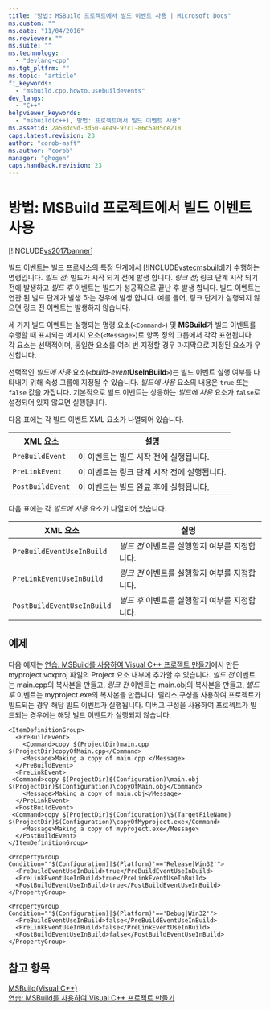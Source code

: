 ```yaml
---
title: "방법: MSBuild 프로젝트에서 빌드 이벤트 사용 | Microsoft Docs"
ms.custom: ""
ms.date: "11/04/2016"
ms.reviewer: ""
ms.suite: ""
ms.technology: 
  - "devlang-cpp"
ms.tgt_pltfrm: ""
ms.topic: "article"
f1_keywords: 
  - "msbuild.cpp.howto.usebuildevents"
dev_langs: 
  - "C++"
helpviewer_keywords: 
  - "msbuild(c++), 방법: 프로젝트에서 빌드 이벤트 사용"
ms.assetid: 2a58dc9d-3d50-4e49-97c1-86c5a05ce218
caps.latest.revision: 23
author: "corob-msft"
ms.author: "corob"
manager: "ghogen"
caps.handback.revision: 23
---
```

# 방법: MSBuild 프로젝트에서 빌드 이벤트 사용
[!INCLUDE[vs2017banner](../assembler/inline/includes/vs2017banner.md)]

빌드 이벤트는 빌드 프로세스의 특정 단계에서 [!INCLUDE[vstecmsbuild](../build/includes/vstecmsbuild_md.md)]가 수행하는 명령입니다.  *빌드 전*; 빌드가 시작 되기 전에 발생 합니다. *링크 전*; 링크 단계 시작 되기 전에 발생하고 *빌드 후* 이벤트는 빌드가 성공적으로 끝난 후 발생 합니다.  빌드 이벤트는 연관 된 빌드 단계가 발생 하는 경우에 발생 합니다.  예를 들어, 링크 단계가 실행되지 않으면 링크 전 이벤트는 발생하지 않습니다.  
  
 세 가지 빌드 이벤트는 실행되는 명령 요소\(`<Command>`\) 및 **MSBuild**가 빌드 이벤트를 수행할 때 표시되는 메시지 요소\(`<Message>`\)로 항목 정의 그룹에서 각각 표현됩니다.  각 요소는 선택적이며, 동일한 요소를 여러 번 지정할 경우 마지막으로 지정된 요소가 우선합니다.  
  
 선택적인 *빌드에 사용* 요소\(`<`*build\-event***UseInBuild**`>`\)는 빌드 이벤트 실행 여부를 나타내기 위해 속성 그룹에 지정될 수 있습니다.  *빌드에 사용* 요소의 내용은 `true` 또는 `false` 값을 가집니다.  기본적으로 빌드 이벤트는 상응하는 *빌드에 사용* 요소가 `false`로 설정되어 있지 않으면 실행됩니다.  
  
 다음 표에는 각 빌드 이벤트 XML 요소가 나열되어 있습니다.  
  
|XML 요소|설명|  
|------------|--------|  
|`PreBuildEvent`|이 이벤트는 빌드 시작 전에 실행됩니다.|  
|`PreLinkEvent`|이 이벤트는 링크 단계 시작 전에 실행됩니다.|  
|`PostBuildEvent`|이 이벤트는 빌드 완료 후에 실행됩니다.|  
  
 다음 표에는 각 *빌드에 사용* 요소가 나열되어 있습니다.  
  
|XML 요소|설명|  
|------------|--------|  
|`PreBuildEventUseInBuild`|*빌드 전* 이벤트를 실행할지 여부를 지정합니다.|  
|`PreLinkEventUseInBuild`|*링크 전* 이벤트를 실행할지 여부를 지정합니다.|  
|`PostBuildEventUseInBuild`|*빌드 후* 이벤트를 실행할지 여부를 지정합니다.|  
  
## 예제  
 다음 예제는 [연습: MSBuild를 사용하여 Visual C\+\+ 프로젝트 만들기](../build/walkthrough-using-msbuild-to-create-a-visual-cpp-project.md)에서 만든 myproject.vcxproj 파일의 Project 요소 내부에 추가할 수 있습니다.  *빌드 전* 이벤트는 main.cpp의 복사본을 만들고, *링크 전* 이벤트는 main.obj의 복사본을 만들고, *빌드 후* 이벤트는 myproject.exe의 복사본을 만듭니다.  릴리스 구성을 사용하여 프로젝트가 빌드되는 경우 해당 빌드 이벤트가 실행됩니다.  디버그 구성을 사용하여 프로젝트가 빌드되는 경우에는 해당 빌드 이벤트가 실행되지 않습니다.  
  
```  
<ItemDefinitionGroup>  
  <PreBuildEvent>  
    <Command>copy $(ProjectDir)main.cpp $(ProjectDir)copyOfMain.cpp</Command>  
    <Message>Making a copy of main.cpp </Message>  
  </PreBuildEvent>  
  <PreLinkEvent>  
 <Command>copy $(ProjectDir)$(Configuration)\main.obj $(ProjectDir)$(Configuration)\copyOfMain.obj</Command>  
    <Message>Making a copy of main.obj</Message>  
  </PreLinkEvent>  
  <PostBuildEvent>  
 <Command>copy $(ProjectDir)$(Configuration)\$(TargetFileName) $(ProjectDir)$(Configuration)\copyOfMyproject.exe</Command>  
    <Message>Making a copy of myproject.exe</Message>  
  </PostBuildEvent>  
</ItemDefinitionGroup>  
  
<PropertyGroup Condition="'$(Configuration)|$(Platform)'=='Release|Win32'">  
  <PreBuildEventUseInBuild>true</PreBuildEventUseInBuild>  
  <PreLinkEventUseInBuild>true</PreLinkEventUseInBuild>  
  <PostBuildEventUseInBuild>true</PostBuildEventUseInBuild>  
</PropertyGroup>  
  
<PropertyGroup Condition="'$(Configuration)|$(Platform)'=='Debug|Win32'">  
  <PreBuildEventUseInBuild>false</PreBuildEventUseInBuild>  
  <PreLinkEventUseInBuild>false</PreLinkEventUseInBuild>  
  <PostBuildEventUseInBuild>false</PostBuildEventUseInBuild>  
</PropertyGroup>  
```  
  
## 참고 항목  
 [MSBuild\(Visual C\+\+\)](../build/msbuild-visual-cpp.md)   
 [연습: MSBuild를 사용하여 Visual C\+\+ 프로젝트 만들기](../build/walkthrough-using-msbuild-to-create-a-visual-cpp-project.md)
